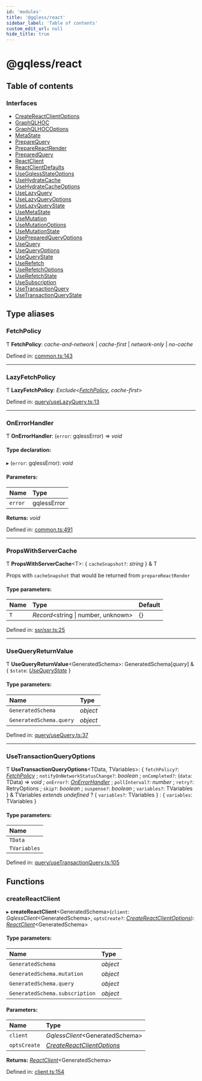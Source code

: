 ```yaml
---
id: 'modules'
title: '@gqless/react'
sidebar_label: 'Table of contents'
custom_edit_url: null
hide_title: true
---
```


# @gqless/react

## Table of contents

### Interfaces

- [CreateReactClientOptions](interfaces/createreactclientoptions.md)
- [GraphQLHOC](interfaces/graphqlhoc.md)
- [GraphQLHOCOptions](interfaces/graphqlhocoptions.md)
- [MetaState](interfaces/metastate.md)
- [PrepareQuery](interfaces/preparequery.md)
- [PrepareReactRender](interfaces/preparereactrender.md)
- [PreparedQuery](interfaces/preparedquery.md)
- [ReactClient](interfaces/reactclient.md)
- [ReactClientDefaults](interfaces/reactclientdefaults.md)
- [UseGqlessStateOptions](interfaces/usegqlessstateoptions.md)
- [UseHydrateCache](interfaces/usehydratecache.md)
- [UseHydrateCacheOptions](interfaces/usehydratecacheoptions.md)
- [UseLazyQuery](interfaces/uselazyquery.md)
- [UseLazyQueryOptions](interfaces/uselazyqueryoptions.md)
- [UseLazyQueryState](interfaces/uselazyquerystate.md)
- [UseMetaState](interfaces/usemetastate.md)
- [UseMutation](interfaces/usemutation.md)
- [UseMutationOptions](interfaces/usemutationoptions.md)
- [UseMutationState](interfaces/usemutationstate.md)
- [UsePreparedQueryOptions](interfaces/usepreparedqueryoptions.md)
- [UseQuery](interfaces/usequery.md)
- [UseQueryOptions](interfaces/usequeryoptions.md)
- [UseQueryState](interfaces/usequerystate.md)
- [UseRefetch](interfaces/userefetch.md)
- [UseRefetchOptions](interfaces/userefetchoptions.md)
- [UseRefetchState](interfaces/userefetchstate.md)
- [UseSubscription](interfaces/usesubscription.md)
- [UseTransactionQuery](interfaces/usetransactionquery.md)
- [UseTransactionQueryState](interfaces/usetransactionquerystate.md)

## Type aliases

### FetchPolicy

Ƭ **FetchPolicy**: _cache-and-network_ \| _cache-first_ \| _network-only_ \| _no-cache_

Defined in: [common.ts:143](https://github.com/gqless/gqless/blob/master/packages/react/src/common.ts#L143)

---

### LazyFetchPolicy

Ƭ **LazyFetchPolicy**: _Exclude_<[_FetchPolicy_](modules.md#fetchpolicy), _cache-first_\>

Defined in: [query/useLazyQuery.ts:13](https://github.com/gqless/gqless/blob/master/packages/react/src/query/useLazyQuery.ts#L13)

---

### OnErrorHandler

Ƭ **OnErrorHandler**: (`error`: gqlessError) => _void_

#### Type declaration:

▸ (`error`: gqlessError): _void_

#### Parameters:

| Name    | Type        |
| :------ | :---------- |
| `error` | gqlessError |

**Returns:** _void_

Defined in: [common.ts:491](https://github.com/gqless/gqless/blob/master/packages/react/src/common.ts#L491)

---

### PropsWithServerCache

Ƭ **PropsWithServerCache**<T\>: { `cacheSnapshot?`: _string_ } & T

Props with `cacheSnapshot` that would be returned from `prepareReactRender`

#### Type parameters:

| Name | Type                                 | Default |
| :--- | :----------------------------------- | :------ |
| `T`  | _Record_<string \| number, unknown\> | {}      |

Defined in: [ssr/ssr.ts:25](https://github.com/gqless/gqless/blob/master/packages/react/src/ssr/ssr.ts#L25)

---

### UseQueryReturnValue

Ƭ **UseQueryReturnValue**<GeneratedSchema\>: GeneratedSchema[*query*] & { `$state`: [_UseQueryState_](interfaces/usequerystate.md) }

#### Type parameters:

| Name                    | Type     |
| :---------------------- | :------- |
| `GeneratedSchema`       | _object_ |
| `GeneratedSchema.query` | _object_ |

Defined in: [query/useQuery.ts:37](https://github.com/gqless/gqless/blob/master/packages/react/src/query/useQuery.ts#L37)

---

### UseTransactionQueryOptions

Ƭ **UseTransactionQueryOptions**<TData, TVariables\>: { `fetchPolicy?`: [_FetchPolicy_](modules.md#fetchpolicy) ; `notifyOnNetworkStatusChange?`: _boolean_ ; `onCompleted?`: (`data`: TData) => _void_ ; `onError?`: [_OnErrorHandler_](modules.md#onerrorhandler) ; `pollInterval?`: _number_ ; `retry?`: RetryOptions ; `skip?`: _boolean_ ; `suspense?`: _boolean_ ; `variables?`: TVariables } & TVariables _extends_ _undefined_ ? { `variables?`: TVariables } : { `variables`: TVariables }

#### Type parameters:

| Name         |
| :----------- |
| `TData`      |
| `TVariables` |

Defined in: [query/useTransactionQuery.ts:105](https://github.com/gqless/gqless/blob/master/packages/react/src/query/useTransactionQuery.ts#L105)

## Functions

### createReactClient

▸ **createReactClient**<GeneratedSchema\>(`client`: _GqlessClient_<GeneratedSchema\>, `optsCreate?`: [_CreateReactClientOptions_](interfaces/createreactclientoptions.md)): [_ReactClient_](interfaces/reactclient.md)<GeneratedSchema\>

#### Type parameters:

| Name                           | Type     |
| :----------------------------- | :------- |
| `GeneratedSchema`              | _object_ |
| `GeneratedSchema.mutation`     | _object_ |
| `GeneratedSchema.query`        | _object_ |
| `GeneratedSchema.subscription` | _object_ |

#### Parameters:

| Name         | Type                                                                 |
| :----------- | :------------------------------------------------------------------- |
| `client`     | _GqlessClient_<GeneratedSchema\>                                     |
| `optsCreate` | [_CreateReactClientOptions_](interfaces/createreactclientoptions.md) |

**Returns:** [_ReactClient_](interfaces/reactclient.md)<GeneratedSchema\>

Defined in: [client.ts:154](https://github.com/gqless/gqless/blob/master/packages/react/src/client.ts#L154)
